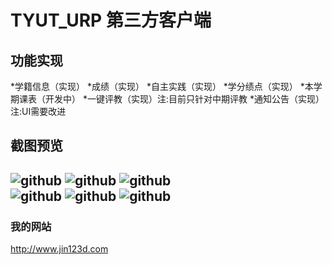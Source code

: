 TYUT_URP 第三方客户端
===================================  
功能实现
-----------------------------------  
*学籍信息（实现）
*成绩（实现）
*自主实践（实现）
*学分绩点（实现）
*本学期课表（开发中）
*一键评教（实现）注:目前只针对中期评教
*通知公告（实现）注:UI需要改进

截图预览
-----------------------------------  
![github](http://www.jin123d.com/wp-content/uploads/2015/09/device-2015-11-17-131737-169x300.png "github")    ![github](http://www.jin123d.com/wp-content/uploads/2015/09/device-2015-11-17-132020-169x300.png "github")  ![github](http://www.jin123d.com/wp-content/uploads/2015/09/device-2015-11-17-120028-169x300.png "github")  
![github](http://www.jin123d.com/wp-content/uploads/2015/09/32-169x300.png "github")  ![github](http://www.jin123d.com/wp-content/uploads/2015/09/device-2015-11-17-131940-169x300.png "github")  ![github](http://www.jin123d.com/wp-content/uploads/2015/09/QQ%E6%88%AA%E5%9B%BE20151117132823-170x300.png "github")  
-----------------------------------  

###  我的网站  
http://www.jin123d.com 
